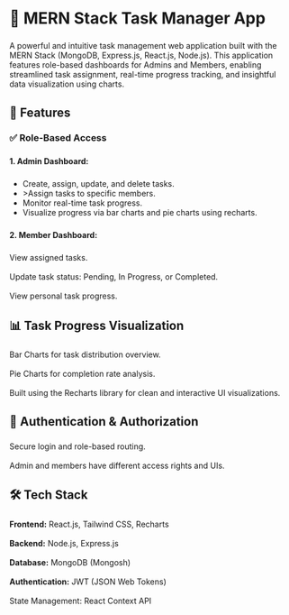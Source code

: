 <h1 align="left">🚀 MERN Stack Task Manager App</h1>

###

<p align="left">A powerful and intuitive task management web application built with the MERN Stack (MongoDB, Express.js, React.js, Node.js). This application features role-based dashboards for Admins and Members, enabling streamlined task assignment, real-time progress tracking, and insightful data visualization using charts.</p>

###

<h2 align="left">🧩 Features</h2>

###

<h3 align="left">✅ Role-Based Access</h3>

###

<h4 align="left">1. Admin Dashboard:</h4>

###

<ul align="left">
  <li>Create, assign, update, and delete tasks.</li>
  <li>>Assign tasks to specific members.</li>
  <li>Monitor real-time task progress.</li>
  <li>Visualize progress via bar charts and pie charts using recharts.</li>
</ul>

###

<h4 align="left">2. Member Dashboard:</h4>

###

<p align="left">View assigned tasks.<br><br>Update task status: Pending, In Progress, or Completed.<br><br>View personal task progress.</p>

###

<h2 align="left">📊 Task Progress Visualization</h2>

###

<p align="left">Bar Charts for task distribution overview.<br><br>Pie Charts for completion rate analysis.<br><br>Built using the Recharts library for clean and interactive UI visualizations.</p>

###

<h2 align="left">🔐 Authentication & Authorization</h2>

###

<p align="left">Secure login and role-based routing.<br><br>Admin and members have different access rights and UIs.</p>

###

<h2 align="left">🛠️ Tech Stack</h2>

###

<p align="left"><strong>Frontend:</strong> React.js, Tailwind CSS, Recharts<br><br><strong>Backend:</strong> Node.js, Express.js<br><br><strong>Database:</strong> MongoDB (Mongosh)<br><br><strong>Authentication:</strong> JWT (JSON Web Tokens)<br><br>State Management: React Context API</p>

###
